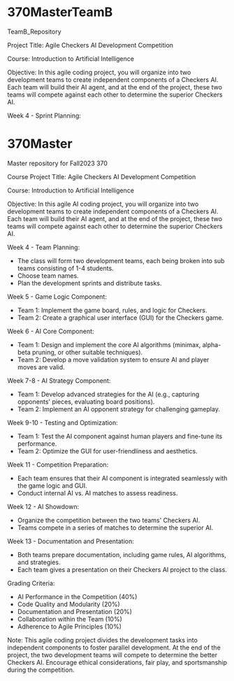 
# 370MasterTeamB
TeamB_Repository

Project Title: Agile Checkers AI Development Competition

Course: Introduction to Artificial Intelligence

Objective: In this agile coding project, you will organize into two development teams to create independent components of a Checkers AI. Each team will build their AI agent, and at the end of the project, these two teams will compete against each other to determine the superior Checkers AI.

Week 4 - Sprint Planning:

# 370Master
Master repository for Fall2023 370

Course Project Title: Agile Checkers AI Development Competition

Course: Introduction to Artificial Intelligence

Objective: In this agile AI coding project, you will organize into two development teams to create independent components of a Checkers AI. Each team will build their AI agent, and at the end of the project, these two teams will compete against each other to determine the superior Checkers AI.

Week 4 - Team Planning:

   - The class will form two development teams, each being broken into sub teams consisting of 1-4 students.
   - Choose team names.
   - Plan the development sprints and distribute tasks.

Week 5 - Game Logic Component:
   - Team 1: Implement the game board, rules, and logic for Checkers.
   - Team 2: Create a graphical user interface (GUI) for the Checkers game.

Week 6 - AI Core Component:
   - Team 1: Design and implement the core AI algorithms (minimax, alpha-beta pruning, or other suitable techniques).
   - Team 2: Develop a move validation system to ensure AI and player moves are valid.

Week 7-8 - AI Strategy Component:
   - Team 1: Develop advanced strategies for the AI (e.g., capturing opponents' pieces, evaluating board positions).
   - Team 2: Implement an AI opponent strategy for challenging gameplay.

Week 9-10 - Testing and Optimization:
   - Team 1: Test the AI component against human players and fine-tune its performance.
   - Team 2: Optimize the GUI for user-friendliness and aesthetics.

Week 11 - Competition Preparation:
   - Each team ensures that their AI component is integrated seamlessly with the game logic and GUI.
   - Conduct internal AI vs. AI matches to assess readiness.

Week 12 - AI Showdown:
   - Organize the competition between the two teams' Checkers AI.
   - Teams compete in a series of matches to determine the superior AI.

Week 13 - Documentation and Presentation:
   - Both teams prepare documentation, including game rules, AI algorithms, and strategies.
   - Each team gives a presentation on their Checkers AI project to the class.

Grading Criteria:
   - AI Performance in the Competition (40%)
   - Code Quality and Modularity (20%)
   - Documentation and Presentation (20%)
   - Collaboration within the Team (10%)
   - Adherence to Agile Principles (10%)

Note: This agile coding project divides the development tasks into independent components to foster parallel development. At the end of the project, the two development teams will compete to determine the better Checkers AI. Encourage ethical considerations, fair play, and sportsmanship during the competition.
